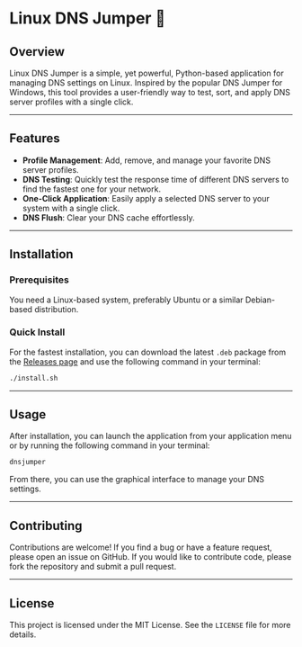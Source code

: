# Linux DNS Jumper 🚀

## Overview

Linux DNS Jumper is a simple, yet powerful, Python-based application for managing DNS settings on Linux. Inspired by the popular DNS Jumper for Windows, this tool provides a user-friendly way to test, sort, and apply DNS server profiles with a single click.

-----

## Features

  - **Profile Management**: Add, remove, and manage your favorite DNS server profiles.
  - **DNS Testing**: Quickly test the response time of different DNS servers to find the fastest one for your network.
  - **One-Click Application**: Easily apply a selected DNS server to your system with a single click.
  - **DNS Flush**: Clear your DNS cache effortlessly.

-----

## Installation

### Prerequisites

You need a Linux-based system, preferably Ubuntu or a similar Debian-based distribution.

### Quick Install

For the fastest installation, you can download the latest `.deb` package from the [Releases page](https://www.google.com/search?q=https://github.com/MetiDev/linux-DNS-jumper/releases) and use the following command in your terminal:

```bash
./install.sh
```

-----

## Usage

After installation, you can launch the application from your application menu or by running the following command in your terminal:

```bash
dnsjumper
```

From there, you can use the graphical interface to manage your DNS settings.

-----

## Contributing

Contributions are welcome\! If you find a bug or have a feature request, please open an issue on GitHub. If you would like to contribute code, please fork the repository and submit a pull request.

-----

## License

This project is licensed under the MIT License. See the `LICENSE` file for more details.
